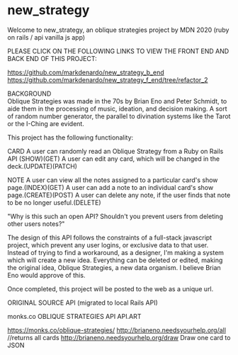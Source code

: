 # new_strategy

Welcome to new_strategy, an oblique strategies project by MDN 2020
(ruby on rails / api vanilla js app)

PLEASE CLICK ON THE FOLLOWING LINKS TO VIEW THE FRONT END AND BACK END OF THIS PROJECT:

https://github.com/markdenardo/new_strategy_b_end<br>
https://github.com/markdenardo/new_strategy_f_end/tree/refactor_2

BACKGROUND<br>
Oblique Strategies was made in the 70s by Brian Eno and Peter Schmidt, to aide them in the processing of music, ideation, and decision making. A sort of random number generator, the parallel to divination systems like the Tarot or the I-Ching are evident.

This project has the following functionality:

CARD A user can randomly read an Oblique Strategy from a Ruby on Rails API (SHOW)(GET) 
A user can edit any card, which will be changed in the deck.(UPDATE)(PATCH) 

NOTE A user can view all the notes assigned to a particular card's show page.(INDEX)(GET) A user can add a note to an individual card's show page.(CREATE)(POST) A user can delete any note, if the user finds that note to be no longer useful.(DELETE)

"Why is this such an open API? Shouldn't you prevent users from deleting other users notes?"

The design of this API follows the constraints of a full-stack javascript project, which prevent any user logins, or exclusive data to that user. Instead of trying to find a workaround, as a designer, I'm making a system which will create a new idea. Everything can be deleted or edited, making the original idea, Oblique Strategies, a new data organism. I believe Brian Eno would approve of this.

Once completed, this project will be posted to the web as a unique url.

ORIGINAL SOURCE API (migrated to local Rails API)

monks.co OBLIQUE STRATEGIES API API.ART

https://monks.co/oblique-strategies/ http://brianeno.needsyourhelp.org/all //returns all cards http://brianeno.needsyourhelp.org/draw Draw one card to JSON
